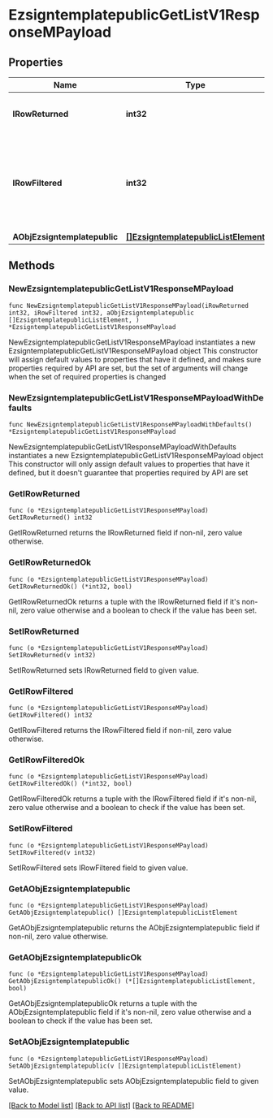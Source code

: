 # EzsigntemplatepublicGetListV1ResponseMPayload

## Properties

Name | Type | Description | Notes
------------ | ------------- | ------------- | -------------
**IRowReturned** | **int32** | The number of rows returned | 
**IRowFiltered** | **int32** | The number of rows matching your filters (if any) or the total number of rows | 
**AObjEzsigntemplatepublic** | [**[]EzsigntemplatepublicListElement**](EzsigntemplatepublicListElement.md) |  | 

## Methods

### NewEzsigntemplatepublicGetListV1ResponseMPayload

`func NewEzsigntemplatepublicGetListV1ResponseMPayload(iRowReturned int32, iRowFiltered int32, aObjEzsigntemplatepublic []EzsigntemplatepublicListElement, ) *EzsigntemplatepublicGetListV1ResponseMPayload`

NewEzsigntemplatepublicGetListV1ResponseMPayload instantiates a new EzsigntemplatepublicGetListV1ResponseMPayload object
This constructor will assign default values to properties that have it defined,
and makes sure properties required by API are set, but the set of arguments
will change when the set of required properties is changed

### NewEzsigntemplatepublicGetListV1ResponseMPayloadWithDefaults

`func NewEzsigntemplatepublicGetListV1ResponseMPayloadWithDefaults() *EzsigntemplatepublicGetListV1ResponseMPayload`

NewEzsigntemplatepublicGetListV1ResponseMPayloadWithDefaults instantiates a new EzsigntemplatepublicGetListV1ResponseMPayload object
This constructor will only assign default values to properties that have it defined,
but it doesn't guarantee that properties required by API are set

### GetIRowReturned

`func (o *EzsigntemplatepublicGetListV1ResponseMPayload) GetIRowReturned() int32`

GetIRowReturned returns the IRowReturned field if non-nil, zero value otherwise.

### GetIRowReturnedOk

`func (o *EzsigntemplatepublicGetListV1ResponseMPayload) GetIRowReturnedOk() (*int32, bool)`

GetIRowReturnedOk returns a tuple with the IRowReturned field if it's non-nil, zero value otherwise
and a boolean to check if the value has been set.

### SetIRowReturned

`func (o *EzsigntemplatepublicGetListV1ResponseMPayload) SetIRowReturned(v int32)`

SetIRowReturned sets IRowReturned field to given value.


### GetIRowFiltered

`func (o *EzsigntemplatepublicGetListV1ResponseMPayload) GetIRowFiltered() int32`

GetIRowFiltered returns the IRowFiltered field if non-nil, zero value otherwise.

### GetIRowFilteredOk

`func (o *EzsigntemplatepublicGetListV1ResponseMPayload) GetIRowFilteredOk() (*int32, bool)`

GetIRowFilteredOk returns a tuple with the IRowFiltered field if it's non-nil, zero value otherwise
and a boolean to check if the value has been set.

### SetIRowFiltered

`func (o *EzsigntemplatepublicGetListV1ResponseMPayload) SetIRowFiltered(v int32)`

SetIRowFiltered sets IRowFiltered field to given value.


### GetAObjEzsigntemplatepublic

`func (o *EzsigntemplatepublicGetListV1ResponseMPayload) GetAObjEzsigntemplatepublic() []EzsigntemplatepublicListElement`

GetAObjEzsigntemplatepublic returns the AObjEzsigntemplatepublic field if non-nil, zero value otherwise.

### GetAObjEzsigntemplatepublicOk

`func (o *EzsigntemplatepublicGetListV1ResponseMPayload) GetAObjEzsigntemplatepublicOk() (*[]EzsigntemplatepublicListElement, bool)`

GetAObjEzsigntemplatepublicOk returns a tuple with the AObjEzsigntemplatepublic field if it's non-nil, zero value otherwise
and a boolean to check if the value has been set.

### SetAObjEzsigntemplatepublic

`func (o *EzsigntemplatepublicGetListV1ResponseMPayload) SetAObjEzsigntemplatepublic(v []EzsigntemplatepublicListElement)`

SetAObjEzsigntemplatepublic sets AObjEzsigntemplatepublic field to given value.



[[Back to Model list]](../README.md#documentation-for-models) [[Back to API list]](../README.md#documentation-for-api-endpoints) [[Back to README]](../README.md)


